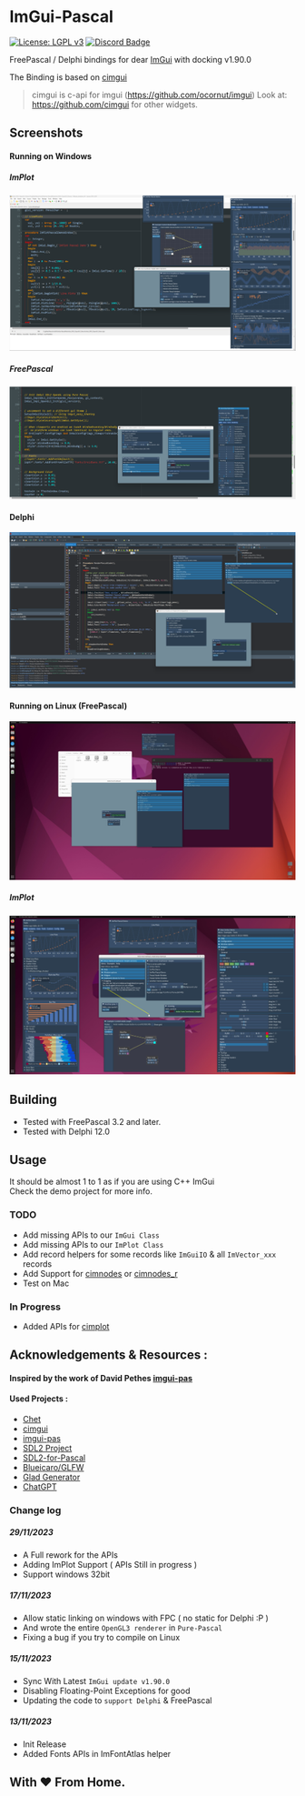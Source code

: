 # ImGui-Pascal
[![License: LGPL v3](https://img.shields.io/badge/License-LGPL%20v3-blue.svg)](https://www.gnu.org/licenses/lgpl-3.0)
[![Discord Badge](https://img.shields.io/badge/discord-blue.svg?logo=discord&logoColor=f5f5f5)](https://discord.gg/RzfYFfRjXY)

FreePascal / Delphi bindings for dear [ImGui](https://github.com/ocornut/imgui) with docking v1.90.0

The Binding is based on [cimgui](https://github.com/cimgui/cimgui)
> cimgui is c-api for imgui (https://github.com/ocornut/imgui) Look at: https://github.com/cimgui for other widgets.

## Screenshots

#### Running on Windows

##### ImPlot
<img src="screenshots/impot.png">
<br>

##### FreePascal
<img src="screenshots/fonts.png">
<br>

#### Delphi
<img src="screenshots/windows.png">
<br>

#### Running on Linux (FreePascal)
<img src="screenshots/linux.jpg">

##### ImPlot
<img src="screenshots/implot_linux.jpg">

## Building
- Tested with FreePascal 3.2 and later.
- Tested with Delphi 12.0

## Usage
It should be almost 1 to 1 as if you are using C++ ImGui <br> 
Check the demo project for more info.

### TODO
- Add missing APIs to our `ImGui Class`
- Add missing APIs to our `ImPlot Class`
- Add record helpers for some records like `ImGuiIO` & all `ImVector_xxx` records
- Add Support for [cimnodes](https://github.com/cimgui/cimnodes) or [cimnodes_r](https://github.com/cimgui/cimnodes_r)
- Test on Mac

### In Progress
- Added APIs for [cimplot](https://github.com/cimgui/cimplot)

## Acknowledgements & Resources :

#### Inspired by the work of David Pethes [imgui-pas](https://github.com/dpethes/imgui-pas) 


#### Used Projects :
- [Chet](https://github.com/neslib/Chet)
- [cimgui](https://github.com/cimgui/cimgui)
- [imgui-pas](https://github.com/dpethes/imgui-pas)
- [SDL2 Project](https://github.com/libsdl-org/SDL/tree/SDL2)
- [SDL2-for-Pascal](https://github.com/PascalGameDevelopment/SDL2-for-Pascal)
- [Blueicaro/GLFW](https://github.com/Blueicaro/GLFW)
- [Glad Generator](https://glad.dav1d.de/#language=pascal&specification=gl&api=gl%3D4.6&api=gles1%3D1.0&api=gles2%3D3.2&api=glsc2%3D2.0&profile=compatibility&loader=on)
- [ChatGPT](https://chat.openai.com)

### Change log
##### 29/11/2023
- A Full rework for the APIs 
- Adding ImPlot Support ( APIs Still in progress )
- Support windows 32bit

##### 17/11/2023
- Allow static linking on windows with FPC ( no static for Delphi :P )
- And wrote the entire `OpenGL3 renderer` in `Pure-Pascal` 
- Fixing a bug if you try to compile on Linux 

##### 15/11/2023
- Sync With Latest `ImGui update v1.90.0`
- Disabling Floating-Point Exceptions for good
- Updating the code to `support Delphi` & FreePascal

##### 13/11/2023
- Init Release
- Added Fonts APIs in ImFontAtlas helper


## With ❤️ From Home.